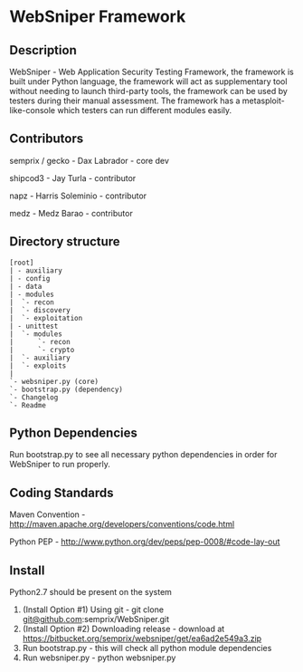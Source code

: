 WebSniper Framework
=====================

Description
----------------
WebSniper - Web Application Security Testing Framework, the framework is built under Python language, the framework will act as supplementary tool without needing to launch third-party tools, the framework can be used by testers during their manual assessment. The framework has a metasploit-like-console which testers can run different modules easily.

Contributors
----------------

semprix / gecko - Dax Labrador - core dev

shipcod3 - Jay Turla - contributor

napz - Harris Soleminio - contributor

medz - Medz Barao - contributor

Directory structure
-------------------

	[root]
	| - auxiliary
    | - config
    | - data
    | - modules
    |  `- recon
    |  `- discovery
    |  `- exploitation 
    | - unittest
    |  `- modules 
    |      `- recon
    |	   `- crypto
    |  `- auxiliary
    |  `- exploits
    |
    `- websniper.py (core)
    `- bootstrap.py (dependency)
	`- Changelog
	`- Readme

Python Dependencies
-------------------
Run bootstrap.py to see all necessary python dependencies in order for WebSniper to run properly.
	
Coding Standards
-------------------
Maven Convention - http://maven.apache.org/developers/conventions/code.html

Python PEP - http://www.python.org/dev/peps/pep-0008/#code-lay-out

Install
------------------

Python2.7 should be present on the system

1. (Install Option #1) Using git - git clone git@github.com:semprix/WebSniper.git
2. (Install Option #2) Downloading release - download at https://bitbucket.org/semprix/websniper/get/ea6ad2e549a3.zip
3. Run bootstrap.py - this will check all python module dependencies
4. Run websniper.py - python websniper.py